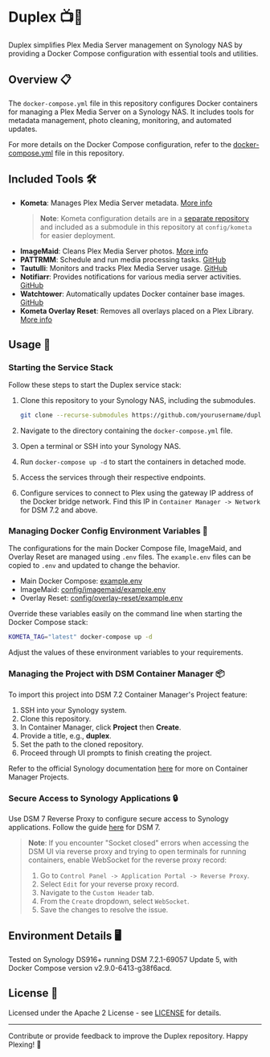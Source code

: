 # Duplex 📺🚀

Duplex simplifies Plex Media Server management on Synology NAS by providing a Docker Compose configuration with essential tools and utilities.

## Overview 📋

The `docker-compose.yml` file in this repository configures Docker containers for managing a Plex Media Server on a Synology NAS. It includes tools for metadata management, photo cleaning, monitoring, and automated updates.

For more details on the Docker Compose configuration, refer to the [docker-compose.yml](docker-compose.yml) file in this repository.

## Included Tools 🛠️

- **Kometa**: Manages Plex Media Server metadata. [More info](https://kometa.wiki/en/nightly/)
  > **Note**: Kometa configuration details are in a [separate repository](https://github.com/scottgigawatt/kometa-config) and included as a submodule in this repository at `config/kometa` for easier deployment.
- **ImageMaid**: Cleans Plex Media Server photos. [More info](https://kometa.wiki/en/nightly/kometa/scripts/imagemaid/)
- **PATTRMM**: Schedule and run media processing tasks. [GitHub](https://github.com/insertdisc/pattrmm)
- **Tautulli**: Monitors and tracks Plex Media Server usage. [GitHub](https://github.com/Tautulli/Tautulli/)
- **Notifiarr**: Provides notifications for various media server activities. [GitHub](https://github.com/Notifiarr/notifiarr/)
- **Watchtower**: Automatically updates Docker container base images. [GitHub](https://github.com/containrrr/watchtower)
- **Kometa Overlay Reset**: Removes all overlays placed on a Plex Library. [More info](https://github.com/kometa-team/overlay-reset)

## Usage 🚀

### Starting the Service Stack

Follow these steps to start the Duplex service stack:

1. Clone this repository to your Synology NAS, including the submodules.

   ```bash
   git clone --recurse-submodules https://github.com/yourusername/duplex.git
   ```

2. Navigate to the directory containing the `docker-compose.yml` file.
3. Open a terminal or SSH into your Synology NAS.
4. Run `docker-compose up -d` to start the containers in detached mode.
5. Access the services through their respective endpoints.
6. Configure services to connect to Plex using the gateway IP address of the Docker bridge network. Find this IP in `Container Manager -> Network` for DSM 7.2 and above.

### Managing Docker Config Environment Variables 🧩

The configurations for the main Docker Compose file, ImageMaid, and Overlay Reset are managed using `.env` files. The `example.env` files can be copied to `.env` and updated to change the behavior.

- Main Docker Compose: [example.env](example.env)
- ImageMaid: [config/imagemaid/example.env](config/imagemaid/example.env)
- Overlay Reset: [config/overlay-reset/example.env](config/overlay-reset/example.env)

Override these variables easily on the command line when starting the Docker Compose stack:

```bash
KOMETA_TAG="latest" docker-compose up -d
```

Adjust the values of these environment variables to your requirements.

### Managing the Project with DSM Container Manager 📦

To import this project into DSM 7.2 Container Manager's Project feature:

1. SSH into your Synology system.
2. Clone this repository.
3. In Container Manager, click **Project** then **Create**.
4. Provide a title, e.g., **duplex**.
5. Set the path to the cloned repository.
6. Proceed through UI prompts to finish creating the project.

Refer to the official Synology documentation [here](https://kb.synology.com/en-id/DSM/help/ContainerManager/docker_project?version=7) for more on Container Manager Projects.

### Secure Access to Synology Applications 🔒

Use DSM 7 Reverse Proxy to configure secure access to Synology applications. Follow the guide [here](https://mariushosting.com/synology-how-to-use-reverse-proxy-on-dsm-7/) for DSM 7.

> **Note**: If you encounter "Socket closed" errors when accessing the DSM UI via reverse proxy and trying to open terminals for running containers, enable WebSocket for the reverse proxy record:
>
> 1. Go to `Control Panel -> Application Portal -> Reverse Proxy`.
> 2. Select `Edit` for your reverse proxy record.
> 3. Navigate to the `Custom Header` tab.
> 4. From the `Create` dropdown, select `WebSocket`.
> 5. Save the changes to resolve the issue.

## Environment Details 🖥️

Tested on Synology DS916+ running DSM 7.2.1-69057 Update 5, with Docker Compose version v2.9.0-6413-g38f6acd.

## License 📄

Licensed under the Apache 2 License - see [LICENSE](LICENSE) for details.

---

Contribute or provide feedback to improve the Duplex repository. Happy Plexing! 🌟
